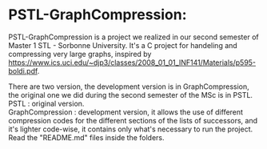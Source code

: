 # PSTL-GraphCompression:
PSTL-GraphCompression is a project we realized in our second semester of Master 1 STL - Sorbonne University. It's a C project for handeling and compressing very large graphs, inspired by https://www.ics.uci.edu/~djp3/classes/2008_01_01_INF141/Materials/p595-boldi.pdf.  

There are two version, the development version is in GraphCompression, the original one we did during the second semester of the MSc is in PSTL.  
PSTL : original version.  
GraphCompression : development version, it allows the use of different compression codes for the different sections of the lists of successors, and it's lighter code-wise, it contains only what's necessary to run the project.  
Read the "README.md" files inside the folders.  
